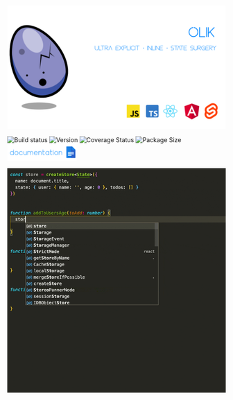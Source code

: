 <img src="https://github.com/Memeplexx/olik/blob/master/assets/banner_2.png" /> 

![Build status](https://img.shields.io/travis/com/memeplexx/olik?style=flat-square&colorA=262620&colorB=3C52A4)
![Version](https://img.shields.io/npm/v/olik?style=flat-square&colorA=262620&colorB=3C52A4)
![Coverage Status](https://img.shields.io/coveralls/github/Memeplexx/olik?style=flat-square&colorA=262620&colorB=3C52A4)
![Package Size](https://img.shields.io/bundlephobia/minzip/olik?style=flat-square&colorA=262620&colorB=3C52A4)
[<img height="40px" src="https://github.com/Memeplexx/olik/blob/master/assets/documentation.png" />](https://memeplexx.github.io/olik)

<img src="https://github.com/Memeplexx/olik/blob/master/assets/recording-with-comments.gif" style="width: 600px" />  


